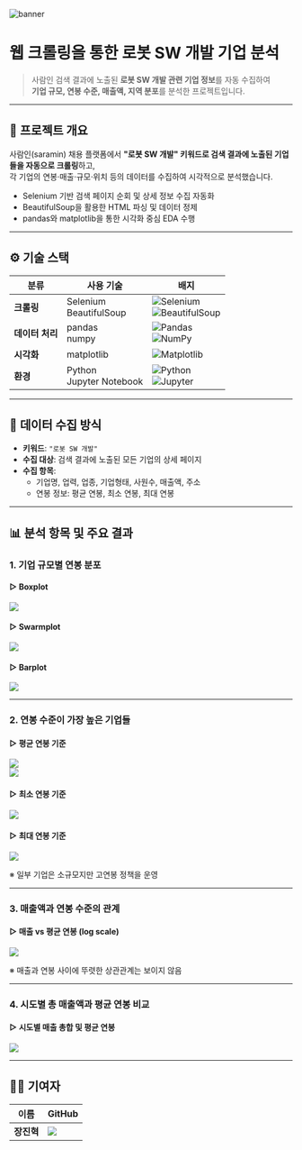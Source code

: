 ![banner](https://github.com/jinhyuk2me/eda-lab/blob/main/eda-project-saramin/img/banner.jpg?raw=true)

# 웹 크롤링을 통한 로봇 SW 개발 기업 분석

> 사람인 검색 결과에 노출된 **로봇 SW 개발 관련 기업 정보**를 자동 수집하여  
> **기업 규모, 연봉 수준, 매출액, 지역 분포**를 분석한 프로젝트입니다.

---

## 📌 프로젝트 개요

사람인(saramin) 채용 플랫폼에서 **"로봇 SW 개발" 키워드로 검색 결과에 노출된 기업들을 자동으로 크롤링**하고,  
각 기업의 연봉·매출·규모·위치 등의 데이터를 수집하여 시각적으로 분석했습니다.

- Selenium 기반 검색 페이지 순회 및 상세 정보 수집 자동화
- BeautifulSoup을 활용한 HTML 파싱 및 데이터 정제
- pandas와 matplotlib을 통한 시각화 중심 EDA 수행

---

## ⚙️ 기술 스택

| 분류 | 사용 기술 | 배지 |
|------|-----------|------|
| **크롤링** | Selenium<br>BeautifulSoup | ![Selenium](https://img.shields.io/badge/Selenium-43B02A?style=for-the-badge&logo=selenium&logoColor=white)<br>![BeautifulSoup](https://img.shields.io/badge/BeautifulSoup-4B8BBE?style=for-the-badge&logo=python&logoColor=white) |
| **데이터 처리** | pandas<br>numpy | ![Pandas](https://img.shields.io/badge/pandas-150458?style=for-the-badge&logo=pandas&logoColor=white)<br>![NumPy](https://img.shields.io/badge/numpy-013243?style=for-the-badge&logo=numpy&logoColor=white) |
| **시각화** | matplotlib | ![Matplotlib](https://img.shields.io/badge/matplotlib-11557C?style=for-the-badge&logo=matplotlib&logoColor=white) |
| **환경** | Python<br>Jupyter Notebook | ![Python](https://img.shields.io/badge/python-3776AB?style=for-the-badge&logo=python&logoColor=white)<br>![Jupyter](https://img.shields.io/badge/jupyter-F37626?style=for-the-badge&logo=jupyter&logoColor=white) |


---

## 📂 데이터 수집 방식

- **키워드**: `"로봇 SW 개발"`
- **수집 대상**: 검색 결과에 노출된 모든 기업의 상세 페이지
- **수집 항목**:
  - 기업명, 업력, 업종, 기업형태, 사원수, 매출액, 주소
  - 연봉 정보: 평균 연봉, 최소 연봉, 최대 연봉

---

## 📊 분석 항목 및 주요 결과

### 1. 기업 규모별 연봉 분포

#### ▷ Boxplot  
![](https://github.com/jinhyuk2me/eda-lab/blob/main/eda-project-saramin/img/1.png?raw=true)  

#### ▷ Swarmplot  
![](https://github.com/jinhyuk2me/eda-lab/blob/main/eda-project-saramin/img/2.png?raw=true)  

#### ▷ Barplot  
![](https://github.com/jinhyuk2me/eda-lab/blob/main/eda-project-saramin/img/3.png?raw=true)  

---

### 2. 연봉 수준이 가장 높은 기업들

#### ▷ 평균 연봉 기준  
![](https://github.com/jinhyuk2me/eda-lab/blob/main/eda-project-saramin/img/4.png?raw=true)  
![](https://github.com/jinhyuk2me/eda-lab/blob/main/eda-project-saramin/img/5.png?raw=true)

#### ▷ 최소 연봉 기준  
![](https://github.com/jinhyuk2me/eda-lab/blob/main/eda-project-saramin/img/6.png?raw=true)

#### ▷ 최대 연봉 기준  
![](https://github.com/jinhyuk2me/eda-lab/blob/main/eda-project-saramin/img/7.png?raw=true)

※ 일부 기업은 소규모지만 고연봉 정책을 운영

---

### 3. 매출액과 연봉 수준의 관계

#### ▷ 매출 vs 평균 연봉 (log scale)  
![](https://github.com/jinhyuk2me/eda-lab/blob/main/eda-project-saramin/img/9.png?raw=true)


※ 매출과 연봉 사이에 뚜렷한 상관관계는 보이지 않음

---

### 4. 시도별 총 매출액과 평균 연봉 비교

#### ▷ 시도별 매출 총합 및 평균 연봉
![](https://github.com/jinhyuk2me/eda-lab/blob/main/eda-project-saramin/img/10.png?raw=true)

---

## 🙋‍♂️ 기여자

<table>
  <thead>
    <tr>
      <th>이름</th>
      <th>GitHub</th>
    </tr>
  </thead>
  <tbody>
    <tr>
      <td><strong>장진혁</strong></td>
      <td>
        <a href="https://github.com/jinhyuk2me">
          <img src="https://img.shields.io/badge/github-jinhyuk2me-181717?style=flat-square&logo=github&logoColor=white">
        </a>
      </td>
    </tr>
  </tbody>
</table>
